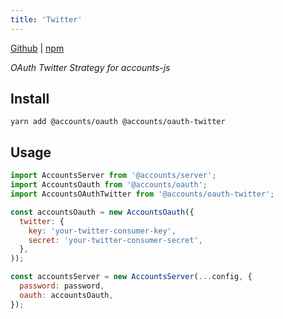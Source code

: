 ```yaml
---
title: 'Twitter'
---
```


[Github](https://github.com/accounts-js/accounts/tree/master/packages/oauth-twitter) |
[npm](https://www.npmjs.com/package/@accounts/oauth-twitter)

_OAuth Twitter Strategy for accounts-js_

## Install

```
yarn add @accounts/oauth @accounts/oauth-twitter
```

## Usage

```javascript
import AccountsServer from '@accounts/server';
import AccountsOauth from '@accounts/oauth';
import AccountsOAuthTwitter from '@accounts/oauth-twitter';

const accountsOauth = new AccountsOauth({
  twitter: {
    key: 'your-twitter-consumer-key',
    secret: 'your-twitter-consumer-secret',
  },
));

const accountsServer = new AccountsServer(...config, {
  password: password,
  oauth: accountsOauth,
});
```
